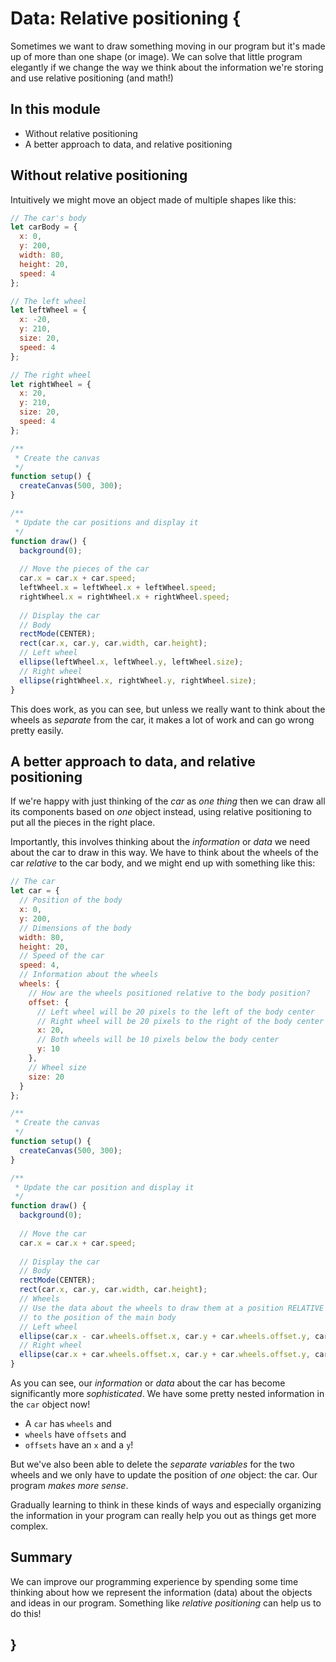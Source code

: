 # Data: Relative positioning {
    
Sometimes we want to draw something moving in our program but it's made up of more than one shape (or image). We can solve that little program elegantly if we change the way we think about the information we're storing and use relative positioning (and math!)

## In this module

- Without relative positioning
- A better approach to data, and relative positioning

## Without relative positioning

Intuitively we might move an object made of multiple shapes like this:

```javascript
// The car's body
let carBody = {
  x: 0,
  y: 200,
  width: 80,
  height: 20,
  speed: 4
};

// The left wheel
let leftWheel = {
  x: -20,
  y: 210,
  size: 20,
  speed: 4
};

// The right wheel
let rightWheel = {
  x: 20,
  y: 210,
  size: 20,
  speed: 4
};

/**
 * Create the canvas
 */
function setup() {
  createCanvas(500, 300);
}

/**
 * Update the car positions and display it
 */
function draw() {
  background(0);
  
  // Move the pieces of the car
  car.x = car.x + car.speed;
  leftWheel.x = leftWheel.x + leftWheel.speed;
  rightWheel.x = rightWheel.x + rightWheel.speed;
  
  // Display the car
  // Body
  rectMode(CENTER);
  rect(car.x, car.y, car.width, car.height);
  // Left wheel
  ellipse(leftWheel.x, leftWheel.y, leftWheel.size);
  // Right wheel
  ellipse(rightWheel.x, rightWheel.y, rightWheel.size);
}
```

This does work, as you can see, but unless we really want to think about the wheels as *separate* from the car, it makes a lot of work and can go wrong pretty easily. 

## A better approach to data, and relative positioning

If we're happy with just thinking of the *car* as *one thing* then we can draw all its components based on *one* object instead, using relative positioning to put all the pieces in the right place.

Importantly, this involves thinking about the *information* or *data* we need about the car to draw in this way. We have to think about the wheels of the car *relative* to the car body, and we might end up with something like this:

```javascript
// The car
let car = {
  // Position of the body
  x: 0,
  y: 200,
  // Dimensions of the body
  width: 80,
  height: 20,
  // Speed of the car
  speed: 4,
  // Information about the wheels
  wheels: {
    // How are the wheels positioned relative to the body position?
    offset: {
      // Left wheel will be 20 pixels to the left of the body center
      // Right wheel will be 20 pixels to the right of the body center
      x: 20,
      // Both wheels will be 10 pixels below the body center
      y: 10
    },
    // Wheel size
    size: 20 
  }
};

/**
 * Create the canvas
 */
function setup() {
  createCanvas(500, 300);
}

/**
 * Update the car position and display it
 */
function draw() {
  background(0);
  
  // Move the car
  car.x = car.x + car.speed;
  
  // Display the car
  // Body
  rectMode(CENTER);
  rect(car.x, car.y, car.width, car.height);
  // Wheels
  // Use the data about the wheels to draw them at a position RELATIVE
  // to the position of the main body
  // Left wheel
  ellipse(car.x - car.wheels.offset.x, car.y + car.wheels.offset.y, car.wheels.size);
  // Right wheel
  ellipse(car.x + car.wheels.offset.x, car.y + car.wheels.offset.y, car.wheels.size);
}
```

As you can see, our *information* or *data* about the car has become significantly more *sophisticated*. We have some pretty nested information in the `car` object now!

- A `car` has `wheels` and 
- `wheels` have `offsets` and 
- `offsets` have an `x` and a `y`! 

But we've also been able to delete the *separate variables* for the two wheels and we only have to update the position of *one* object: the car. Our program *makes more sense*.

Gradually learning to think in these kinds of ways and especially organizing the information in your program can really help you out as things get more complex.

## Summary

We can improve our programming experience by spending some time thinking about how we represent the information (data) about the objects and ideas in our program. Something like *relative positioning* can help us to do this!
    
## }